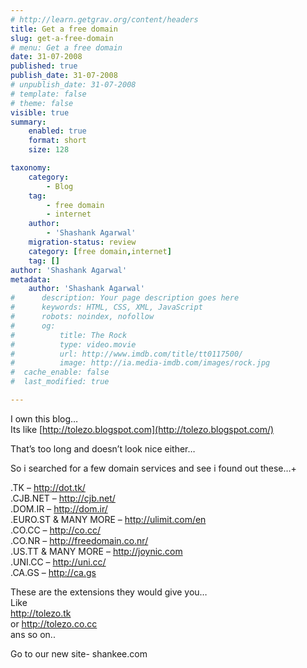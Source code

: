 ```yaml
---
# http://learn.getgrav.org/content/headers
title: Get a free domain
slug: get-a-free-domain
# menu: Get a free domain
date: 31-07-2008
published: true
publish_date: 31-07-2008
# unpublish_date: 31-07-2008
# template: false
# theme: false
visible: true
summary:
    enabled: true
    format: short
    size: 128

taxonomy:
    category:
        - Blog
    tag:
        - free domain
        - internet
    author:
        - 'Shashank Agarwal'
    migration-status: review
    category: [free domain,internet]
    tag: []
author: 'Shashank Agarwal'
metadata:
    author: 'Shashank Agarwal'
#      description: Your page description goes here
#      keywords: HTML, CSS, XML, JavaScript
#      robots: noindex, nofollow
#      og:
#          title: The Rock
#          type: video.movie
#          url: http://www.imdb.com/title/tt0117500/
#          image: http://ia.media-imdb.com/images/rock.jpg
#  cache_enable: false
#  last_modified: true

---
```


I own this blog…  
Its like [http://tolezo.blogspot.com](http://tolezo.blogspot.com/)

That’s too long and doesn’t look nice either…

So i searched for a few domain services and see i found out these…+  
  
.TK – http://dot.tk/  
.CJB.NET – http://cjb.net/  
.DOM.IR – http://dom.ir/  
.EURO.ST & MANY MORE – http://ulimit.com/en  
.CO.CC – http://co.cc/  
.CO.NR – http://freedomain.co.nr/  
.US.TT & MANY MORE – http://joynic.com  
.UNI.CC – http://uni.cc/  
.CA.GS – http://ca.gs

These are the extensions they would give you…  
Like  
http://tolezo.tk  
or http://tolezo.co.cc  
ans so on..

Go to our new site- shankee.com
